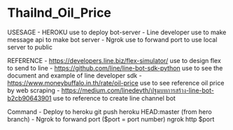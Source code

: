 # Thailnd_Oil_Price

USESAGE
    - HEROKU use to deploy bot-server
    - Line developer use to make message api to make bot server
    - Ngrok use to forwand port to use local server to public 

REFERENCE
    - https://developers.line.biz/flex-simulator/ use to design flex to send to line
    - https://github.com/line/line-bot-sdk-python use to see the document and example of line developer sdk
    - https://www.moneybuffalo.in.th/rate/oil-price use to see reference oil price by web scraping
    - https://medium.com/linedevth/ปฐมบทการสร้าง-line-bot-b2cb90643901 use to reference to create line channel bot


Command 
    - Deploy to heroku
        git push heroku HEAD:master (from hero branch)
    - Ngrok to forwand port ($port = port number)
        ngrok http $port
    
